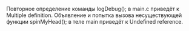 Повторное определение команды logDebug(); в main.c приведёт к Multiple definition.
Объявление и попытка вызова несуществующей функции spinMyHead(); в теле main приведёт к Undefined reference.
